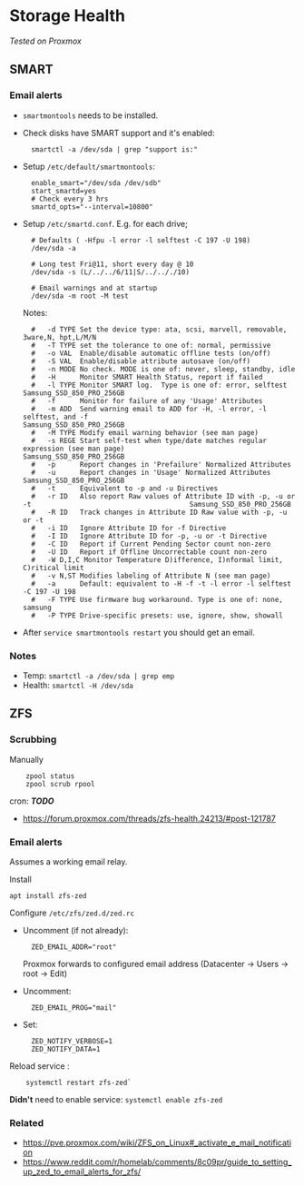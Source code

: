 # Storage Health
_Tested on Proxmox_

## SMART
### Email alerts

* `smartmontools` needs to be installed.
* Check disks have SMART support and it's enabled:

        smartctl -a /dev/sda | grep "support is:"

* Setup `/etc/default/smartmontools`:

        enable_smart="/dev/sda /dev/sdb"
        start_smartd=yes
        # Check every 3 hrs
        smartd_opts="--interval=10800"

* Setup `/etc/smartd.conf`.  E.g. for each drive;
        
        # Defaults ( -Hfpu -l error -l selftest -C 197 -U 198)
        /dev/sda -a 

        # Long test Fri@11, short every day @ 10
        /dev/sda -s (L/../../6/11|S/../.././10) 
        
        # Email warnings and at startup
        /dev/sda -m root -M test 

    Notes:

        #   -d TYPE Set the device type: ata, scsi, marvell, removable, 3ware,N, hpt,L/M/N
        #   -T TYPE set the tolerance to one of: normal, permissive
        #   -o VAL  Enable/disable automatic offline tests (on/off)
        #   -S VAL  Enable/disable attribute autosave (on/off)
        #   -n MODE No check. MODE is one of: never, sleep, standby, idle
        #   -H      Monitor SMART Health Status, report if failed
        #   -l TYPE Monitor SMART log.  Type is one of: error, selftest                                            Samsung_SSD_850_PRO_256GB
        #   -f      Monitor for failure of any 'Usage' Attributes
        #   -m ADD  Send warning email to ADD for -H, -l error, -l selftest, and -f                                Samsung_SSD_850_PRO_256GB
        #   -M TYPE Modify email warning behavior (see man page)
        #   -s REGE Start self-test when type/date matches regular expression (see man page)                       Samsung_SSD_850_PRO_256GB
        #   -p      Report changes in 'Prefailure' Normalized Attributes
        #   -u      Report changes in 'Usage' Normalized Attributes                                                Samsung_SSD_850_PRO_256GB
        #   -t      Equivalent to -p and -u Directives
        #   -r ID   Also report Raw values of Attribute ID with -p, -u or -t                                       Samsung_SSD_850_PRO_256GB
        #   -R ID   Track changes in Attribute ID Raw value with -p, -u or -t
        #   -i ID   Ignore Attribute ID for -f Directive
        #   -I ID   Ignore Attribute ID for -p, -u or -t Directive
        #   -C ID   Report if Current Pending Sector count non-zero
        #   -U ID   Report if Offline Uncorrectable count non-zero
        #   -W D,I,C Monitor Temperature D)ifference, I)nformal limit, C)ritical limit
        #   -v N,ST Modifies labeling of Attribute N (see man page)
        #   -a      Default: equivalent to -H -f -t -l error -l selftest -C 197 -U 198
        #   -F TYPE Use firmware bug workaround. Type is one of: none, samsung
        #   -P TYPE Drive-specific presets: use, ignore, show, showall

* After `service smartmontools restart` you should get an email.


### Notes
* Temp: `smartctl -a /dev/sda | grep emp`
* Health: `smartctl -H /dev/sda`


## ZFS
### Scrubbing
Manually

        zpool status
        zpool scrub rpool

cron: ***TODO***
* https://forum.proxmox.com/threads/zfs-health.24213/#post-121787

### Email alerts
Assumes a working email relay.

Install

    apt install zfs-zed

Configure `/etc/zfs/zed.d/zed.rc`

* Uncomment (if not already):

        ZED_EMAIL_ADDR="root"    

    Proxmox forwards to configured email address (Datacenter &rarr; Users &rarr; root &rarr; Edit)
* Uncomment:

        ZED_EMAIL_PROG="mail"

* Set:

        ZED_NOTIFY_VERBOSE=1 
        ZED_NOTIFY_DATA=1

Reload service :

        systemctl restart zfs-zed`

**Didn't** need to enable service: `systemctl enable zfs-zed`

### Related
* https://pve.proxmox.com/wiki/ZFS_on_Linux#_activate_e_mail_notification
* https://www.reddit.com/r/homelab/comments/8c09pr/guide_to_setting_up_zed_to_email_alerts_for_zfs/